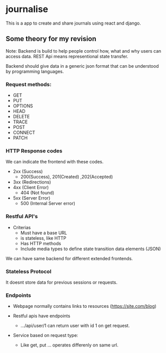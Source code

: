 # journalise
This is a app to create and share journals using react and django.


## Some theory for my revision
Note: Backend is build to help people control how, what and why users can access data.
REST Api means representional state transfer.

Backend should give data in a generic json format that can be understood by programming languages.

### Request methods:
- GET 
- PUT
- OPTIONS
- HEAD 
- DELETE
- TRACE 
- POST
- CONNECT
- PATCH

### HTTP Response codes
We can indicate the frontend with these codes.

- 2xx (Success)
    - 200(Success), 201(Created) ,202(Accepted)
- 3xx (Redirections)
- 4xx (Client Error)
    - 404 (Not found)
- 5xx (Server Error)
    - 500 (Internal Server error)

### Restful API's

- Criterias
    - Must have a base URL
    - is stateless, like HTTP
    - Has HTTP methods
    - Include media types to define state transition data elements (JSON)

We can have same backend for different extended frontends.

### Stateless Protocol
It doesnt store data for previous sessions or requests.

### Endpoints

- Webpage normally contains links to resources (https://site.com/blog)
- Restful apis have endpoints
    - .../api/user/1 can return user with id 1 on get request.

- Service based on request type:
    - Like get, put ... operates differenly on same url.